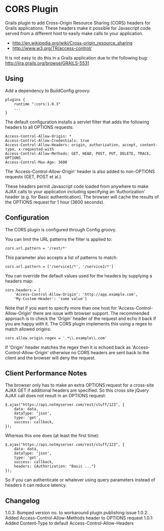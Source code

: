 CORS Plugin
===========

Grails plugin to add Cross-Origin Resource Sharing (CORS) headers for Grails applications.
These headers make it possible for Javascript code served from a different host to easily make calls to your
application.

 * http://en.wikipedia.org/wiki/Cross-origin_resource_sharing
 * http://www.w3.org/TR/access-control/

It is not easy to do this in a Grails application due to the following bug: http://jira.grails.org/browse/GRAILS-5531

Using
-----

Add a dependency to BuildConfig.groovy:

    plugins {
        runtime ":cors:1.0.3"
        ...
    }

The default configuration installs a servlet filter that adds the following headers to all OPTIONS requests:

    Access-Control-Allow-Origin: *
    Access-Control-Allow-Credentials: true
    Access-Control-Allow-Headers: origin, authorization, accept, content-type, x-requested-with
    Access-Control-Allow-Methods: GET, HEAD, POST, PUT, DELETE, TRACE, OPTIONS
    Access-Control-Max-Age: 3600

The 'Access-Control-Allow-Origin' header is also added to non-OPTIONS requests (GET, POST et al.).

These headers permit Javascript code loaded from anywhere to make AJAX calls to your application including specifying
an 'Authorization' header (e.g. for Basic authentication). The browser will cache the results of the OPTIONS request
for 1 hour (3600 seconds).

Configuration
-------------

The CORS plugin is configured through Config.groovy.

You can limit the URL patterns the filter is applied to:

    cors.url.pattern = '/rest/*'

This parameter also accepts a list of patterns to match:

    cors.url.pattern = ['/service1/*', '/service2/*']

You can override the default values used for the headers by supplying a headers map:

    cors.headers = [
        'Access-Control-Allow-Origin': 'http://app.example.com',
        'My-Custom-Header': 'some value']

Note that if you want to specify more than one host for 'Access-Control-Allow-Origin' there are issue with
browser support. The recommended approach is to check the 'Origin' header of the request and echo it back
if you are happy with it. The CORS plugin implements this using a regex to match allowed origins:

    cors.allow.origin.regex = '.*\\.example\\.com'

If 'Origin' header matches the regex then it is echoed back as 'Access-Control-Allow-Origin' otherwise no CORS
headers are sent back to the client and the browser will deny the request.

Client Performance Notes
------------------------

The browser only has to make an extra OPTIONS request for a cross-site AJAX GET if additional headers are specified.
So this cross site jQuery AJAX call does not result in an OPTIONS request:

    $.ajax("https://api.notmyserver.com/rest/stuff/123", {
        data: data,
        dataType: 'json',
        type: 'get',
        success: callback,
    });

Whereas this one does (at least the first time):

    $.ajax("https://api.notmyserver.com/rest/stuff/123", {
        data: data,
        dataType: 'json',
        type: 'get',
        success: callback,
        headers: {Authorization: "Basic ..."}
    });

So if you can authenticate or whatever using query parameters instead of headers it can reduce latency.

Changelog
---------

1.0.3: Bumped version no. to workaround plugin publishing issue
1.0.2: Added Access-Control-Allow-Methods header to OPTIONS request
1.0.1: Added Content-Type to default Access-Control-Allow-Headers
